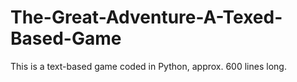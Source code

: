 # The-Great-Adventure-A-Texed-Based-Game
This is a text-based game coded in Python, approx. 600 lines long. 
